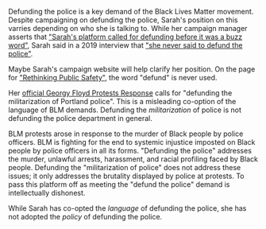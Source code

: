 Defunding the police is a key demand of the Black Lives Matter movement. Despite campaigning on defunding the police, Sarah's position on this varries depending on who she is talking to. While her campaign manager asserts that ["Sarah's platform called for defunding before it was a buzz word"](https://twitter.com/GregoryMcKelvey/status/1304517063155675136?s=20), Sarah said in a 2019 interview that ["she never said to defund the police"](https://soundcloud.com/thelarslarsonshow/lars-speaks-with-the-activist#t=5:33).

Maybe Sarah's campaign website will help clarify her position. On the page for ["Rethinking Public Safety"](https://sarah2020.com/en/policies/rethinking-public-safety/), the word "defund" is never used.

Her [official Georgy Floyd Protests Response](https://sarah202.com/en/policies/george-floyd-protests) calls for "defunding the militarization of Portland police". This is a misleading co-option of the language of BLM demands. Defunding the *militarization* of police is not defunding the police department in general. 

BLM protests arose in response to the murder of Black people by police officers. BLM is fighting for the end to systemic injustice imposted on Black people by police officers in all its forms. "Defunding the police" addresses the murder, unlawful arrests, harassment, and racial profiling faced by Black people. Defunding the "militarization of police" does not address these issues; it only addresses the brutality displayed by police at protests. To pass this platform off as meeting the "defund the police" demand is intellectually dishonest.

While Sarah has co-opted the *language* of defunding the police, she has not adopted the *policy* of defunding the police.
